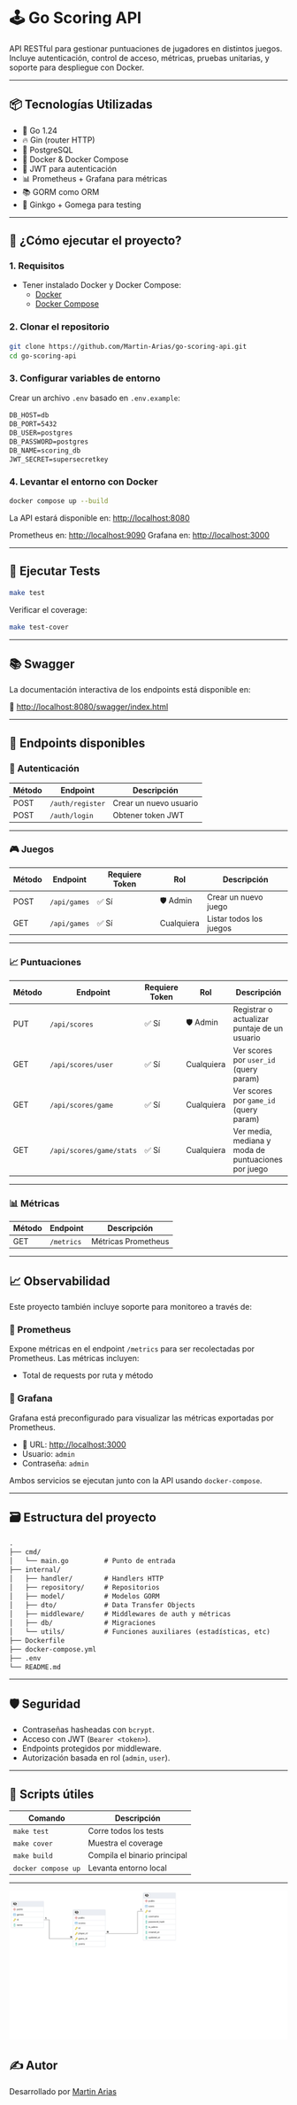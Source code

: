 # 🕹️ Go Scoring API

API RESTful para gestionar puntuaciones de jugadores en distintos juegos. Incluye autenticación, control de acceso, métricas, pruebas unitarias, y soporte para despliegue con Docker.

---

## 📦 Tecnologías Utilizadas

- 🐹 Go 1.24
- 🔥 Gin (router HTTP)
- 🐘 PostgreSQL
- 🐳 Docker & Docker Compose
- 🔐 JWT para autenticación
- 📊 Prometheus + Grafana para métricas
- 📚 GORM como ORM
- 🧪 Ginkgo + Gomega para testing

---

## 🚀 ¿Cómo ejecutar el proyecto?

### 1. Requisitos

- Tener instalado Docker y Docker Compose:
  - [Docker](https://docs.docker.com/get-docker/)
  - [Docker Compose](https://docs.docker.com/compose/)

### 2. Clonar el repositorio

```bash
git clone https://github.com/Martin-Arias/go-scoring-api.git
cd go-scoring-api
```

### 3. Configurar variables de entorno

Crear un archivo `.env` basado en `.env.example`:

```dotenv
DB_HOST=db
DB_PORT=5432
DB_USER=postgres
DB_PASSWORD=postgres
DB_NAME=scoring_db
JWT_SECRET=supersecretkey
```

### 4. Levantar el entorno con Docker

```bash
docker compose up --build
```

La API estará disponible en: [http://localhost:8080](http://localhost:8080)

Prometheus en: [http://localhost:9090](http://localhost:9090)
Grafana en: [http://localhost:3000](http://localhost:3000)

---

## 🧪 Ejecutar Tests

```bash
make test
```

Verificar el coverage:

```bash
make test-cover
```

---

## 📚 Swagger

La documentación interactiva de los endpoints está disponible en:

🔗 [http://localhost:8080/swagger/index.html](http://localhost:8080/swagger/index.html)

---

## 📘 Endpoints disponibles

### 🔐 Autenticación

| Método | Endpoint         | Descripción            |
| ------ | ---------------- | ---------------------- |
| POST   | `/auth/register` | Crear un nuevo usuario |
| POST   | `/auth/login`    | Obtener token JWT      |

---

### 🎮 Juegos

| Método | Endpoint     | Requiere Token | Rol        | Descripción             |
| ------ | ------------ | -------------- | ---------- | ----------------------- |
| POST   | `/api/games` | ✅ Sí          | 🛡️ Admin   | Crear un nuevo juego    |
| GET    | `/api/games` | ✅ Sí          | Cualquiera | Listar todos los juegos |

---

### 📈 Puntuaciones

| Método | Endpoint                 | Requiere Token | Rol        | Descripción                                         |
| ------ | ------------------------ | -------------- | ---------- | --------------------------------------------------- |
| PUT    | `/api/scores`            | ✅ Sí          | 🛡️ Admin   | Registrar o actualizar puntaje de un usuario        |
| GET    | `/api/scores/user`       | ✅ Sí          | Cualquiera | Ver scores por `user_id` (query param)              |
| GET    | `/api/scores/game`       | ✅ Sí          | Cualquiera | Ver scores por `game_id` (query param)              |
| GET    | `/api/scores/game/stats` | ✅ Sí          | Cualquiera | Ver media, mediana y moda de puntuaciones por juego |

---

### 📊 Métricas

| Método | Endpoint   | Descripción         |
| ------ | ---------- | ------------------- |
| GET    | `/metrics` | Métricas Prometheus |

---

## 📈 Observabilidad

Este proyecto también incluye soporte para monitoreo a través de:

### 🔹 Prometheus

Expone métricas en el endpoint `/metrics` para ser recolectadas por Prometheus.
Las métricas incluyen:

- Total de requests por ruta y método

### 🔹 Grafana

Grafana está preconfigurado para visualizar las métricas exportadas por Prometheus.

- 📍 URL: [http://localhost:3000](http://localhost:3000)
- Usuario: `admin`
- Contraseña: `admin`

Ambos servicios se ejecutan junto con la API usando `docker-compose`.

---

## 🗃️ Estructura del proyecto

```
.
├── cmd/
│   └── main.go         # Punto de entrada
├── internal/
│   ├── handler/        # Handlers HTTP
│   ├── repository/     # Repositorios
│   ├── model/          # Modelos GORM
│   ├── dto/            # Data Transfer Objects
│   ├── middleware/     # Middlewares de auth y métricas
│   ├── db/             # Migraciones
│   └── utils/          # Funciones auxiliares (estadísticas, etc)
├── Dockerfile
├── docker-compose.yml
├── .env
└── README.md
```

---

## 🛡️ Seguridad

- Contraseñas hasheadas con `bcrypt`.
- Acceso con JWT (`Bearer <token>`).
- Endpoints protegidos por middleware.
- Autorización basada en rol (`admin`, `user`).

---

## 🧼 Scripts útiles

| Comando             | Descripción                  |
| ------------------- | ---------------------------- |
| `make test`         | Corre todos los tests        |
| `make cover`        | Muestra el coverage          |
| `make build`        | Compila el binario principal |
| `docker compose up` | Levanta entorno local        |

---

![Diagrama ER](db_schema.png)

## ✍️ Autor

Desarrollado por [Martin Arias](https://github.com/Martin-Arias)
